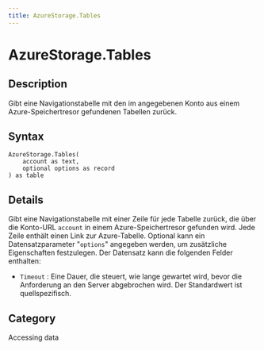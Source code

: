 ```yaml
---
title: AzureStorage.Tables
---
```


# AzureStorage.Tables


## Description

Gibt eine Navigationstabelle mit den im angegebenen Konto aus einem Azure-Speichertresor gefundenen Tabellen zurück.


## Syntax

```powerquery
AzureStorage.Tables(
    account as text,
    optional options as record
) as table
```


## Details

Gibt eine Navigationstabelle mit einer Zeile für jede Tabelle zurück, die über die Konto-URL <code>account</code> in einem Azure-Speichertresor gefunden wird. Jede Zeile enthält einen Link zur Azure-Tabelle. Optional kann ein Datensatzparameter "<code>options</code>" angegeben werden, um zusätzliche Eigenschaften festzulegen. Der Datensatz kann die folgenden Felder enthalten:    <ul><li><code>Timeout</code> : Eine Dauer, die steuert, wie lange gewartet wird, bevor die Anforderung an den Server abgebrochen wird. Der Standardwert ist quellspezifisch.</li></ul>



## Category
Accessing data
